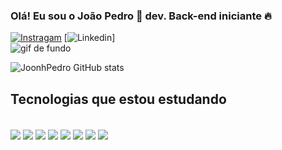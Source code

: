 ### Olá! Eu sou o João Pedro 👋 dev. Back-end iniciante 🔥
[![Instragam](https://img.shields.io/badge/Instagram-E4405F?style=for-the-badge&logo=instagram&logoColor=white)](https://www.instagram.com/jonhp.bz/)
[![Linkedin](https://img.shields.io/badge/LinkedIn-0077B5?style=for-the-badge&logo=linkedin&logoColor=white)]
<br>
![gif de fundo](https://user-images.githubusercontent.com/103079429/229295125-5387a4ec-8edc-4bd9-9363-ffb29c627044.gif)

![JoonhPedro GitHub stats](https://github-readme-stats.vercel.app/api?username=JoonhPedro&show_icons=true&theme=radical)

## Tecnologias que estou estudando 

<div style="display: inline_block"><br>
    <img align= "center" src="https://img.shields.io/badge/HTML5-E34F26?style=for-the-badge&logo=html5&logoColor=white" alt"HTML5" />
    <img align= "center" src="https://img.shields.io/badge/CSS3-1572B6?style=for-the-badge&logo=css3&logoColor=white" alt"css3" />
    <img align= "center" src="https://img.shields.io/badge/JavaScript-F7DF1E?style=for-the-badge&logo=javascript&logoColor=black" alt"javascript" />
    <img align= "center" src="https://img.shields.io/badge/Node.js-43853D?style=for-the-badge&logo=node.js&logoColor=white" alt"node.js" />
    <img align= "center" src="https://img.shields.io/badge/Python-14354C?style=for-the-badge&logo=python&logoColor=white" alt"Python" />
    <img align= "center" src="https://img.shields.io/badge/PHP-777BB4?style=for-the-badge&logo=php&logoColor=white" alt"PHP" />
    <img align= "center" src="https://img.shields.io/badge/React-20232A?style=for-the-badge&logo=react&logoColor=61DAFB" alt"React" />
    <img align= "center" src="https://img.shields.io/badge/Bootstrap-563D7C?style=for-the-badge&logo=bootstrap&logoColor=white" alt"Bootstrap" />
</div>


